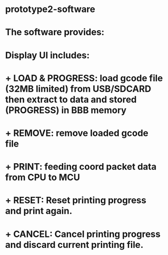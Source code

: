 # prototype2-software
# The software provides:
# Display UI includes:
# + LOAD & PROGRESS: load gcode file (32MB limited) from USB/SDCARD then extract to data and stored (PROGRESS) in BBB memory
# + REMOVE: remove loaded gcode file
# + PRINT: feeding coord packet data from CPU to MCU 
# + RESET: Reset printing progress and print again.
# + CANCEL: Cancel printing progress and discard current printing file.